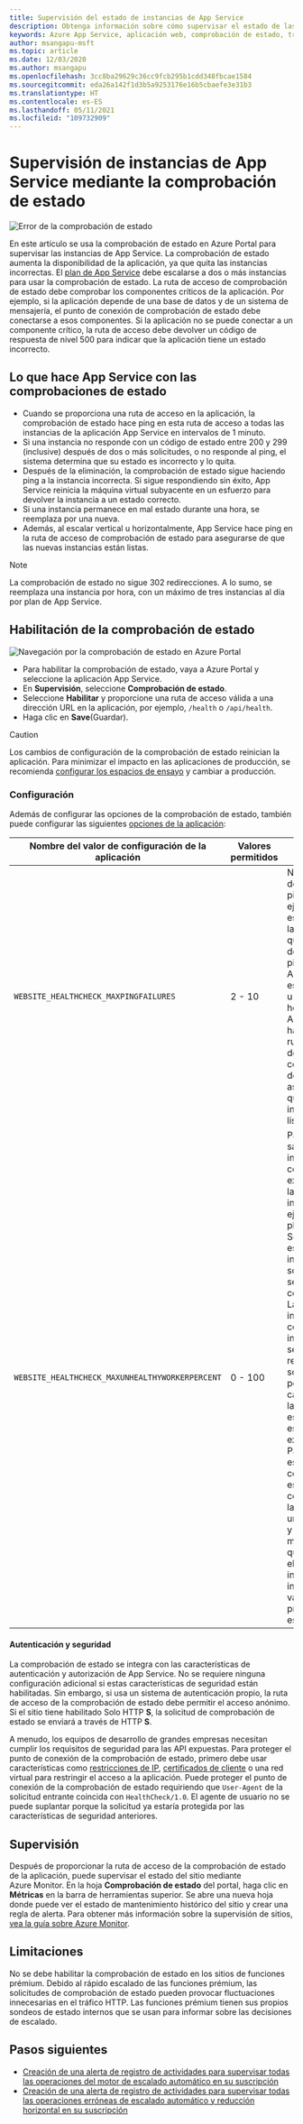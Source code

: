```yaml
---
title: Supervisión del estado de instancias de App Service
description: Obtenga información sobre cómo supervisar el estado de las instancias de App Service mediante la comprobación de estado.
keywords: Azure App Service, aplicación web, comprobación de estado, tráfico de ruta, instancias correctas, ruta de acceso, supervisión,
author: msangapu-msft
ms.topic: article
ms.date: 12/03/2020
ms.author: msangapu
ms.openlocfilehash: 3cc8ba29629c36cc9fcb295b1cdd348fbcae1584
ms.sourcegitcommit: eda26a142f1d3b5a9253176e16b5cbaefe3e31b3
ms.translationtype: HT
ms.contentlocale: es-ES
ms.lasthandoff: 05/11/2021
ms.locfileid: "109732909"
---
```

# <a name="monitor-app-service-instances-using-health-check"></a>Supervisión de instancias de App Service mediante la comprobación de estado

![Error de la comprobación de estado][2]

En este artículo se usa la comprobación de estado en Azure Portal para supervisar las instancias de App Service. La comprobación de estado aumenta la disponibilidad de la aplicación, ya que quita las instancias incorrectas. El [plan de App Service](./overview-hosting-plans.md) debe escalarse a dos o más instancias para usar la comprobación de estado. La ruta de acceso de comprobación de estado debe comprobar los componentes críticos de la aplicación. Por ejemplo, si la aplicación depende de una base de datos y de un sistema de mensajería, el punto de conexión de comprobación de estado debe conectarse a esos componentes. Si la aplicación no se puede conectar a un componente crítico, la ruta de acceso debe devolver un código de respuesta de nivel 500 para indicar que la aplicación tiene un estado incorrecto.

## <a name="what-app-service-does-with-health-checks"></a>Lo que hace App Service con las comprobaciones de estado

- Cuando se proporciona una ruta de acceso en la aplicación, la comprobación de estado hace ping en esta ruta de acceso a todas las instancias de la aplicación App Service en intervalos de 1 minuto.
- Si una instancia no responde con un código de estado entre 200 y 299 (inclusive) después de dos o más solicitudes, o no responde al ping, el sistema determina que su estado es incorrecto y lo quita.
- Después de la eliminación, la comprobación de estado sigue haciendo ping a la instancia incorrecta. Si sigue respondiendo sin éxito, App Service reinicia la máquina virtual subyacente en un esfuerzo para devolver la instancia a un estado correcto.
- Si una instancia permanece en mal estado durante una hora, se reemplaza por una nueva.
- Además, al escalar vertical u horizontalmente, App Service hace ping en la ruta de acceso de comprobación de estado para asegurarse de que las nuevas instancias están listas.

> [!NOTE]
> La comprobación de estado no sigue 302 redirecciones. A lo sumo, se reemplaza una instancia por hora, con un máximo de tres instancias al día por plan de App Service.
>

## <a name="enable-health-check"></a>Habilitación de la comprobación de estado

![Navegación por la comprobación de estado en Azure Portal][3]

- Para habilitar la comprobación de estado, vaya a Azure Portal y seleccione la aplicación App Service.
- En **Supervisión**, seleccione **Comprobación de estado**.
- Seleccione **Habilitar** y proporcione una ruta de acceso válida a una dirección URL en la aplicación, por ejemplo, `/health` o `/api/health`.
- Haga clic en **Save**(Guardar).

> [!CAUTION]
> Los cambios de configuración de la comprobación de estado reinician la aplicación. Para minimizar el impacto en las aplicaciones de producción, se recomienda [configurar los espacios de ensayo](deploy-staging-slots.md) y cambiar a producción.
>

### <a name="configuration"></a>Configuración

Además de configurar las opciones de la comprobación de estado, también puede configurar las siguientes [opciones de la aplicación](configure-common.md):

| Nombre del valor de configuración de la aplicación | Valores permitidos | Descripción |
|-|-|-|
|`WEBSITE_HEALTHCHECK_MAXPINGFAILURES` | 2 - 10 | Número máximo de errores de ping. Por ejemplo, si se establece en `2`, las instancias se quitarán después de `2` ping con error. Además, al escalar vertical u horizontalmente, App Service hace ping en la ruta de acceso de comprobación de estado para asegurarse de que las nuevas instancias están listas. |
|`WEBSITE_HEALTHCHECK_MAXUNHEALTHYWORKERPERCENT` | 0 - 100 | Para evitar saturar las instancias correctas, no se excluirán más de la mitad de las instancias. Por ejemplo, si un plan de App Service se escala a cuatro instancias y tres son incorrectas, se excluirán dos como máximo. Las otras dos instancias (una correcta y otra incorrecta) seguirán recibiendo solicitudes. En el peor de los casos, si todas las instancias están en mal estado, no se excluye ninguna. Para invalidar este comportamiento, establezca la configuración de la aplicación en un valor entre `0` y `100`. Un valor mayor significa que se eliminarán más instancias incorrectas (el valor predeterminado es 50). |

#### <a name="authentication-and-security"></a>Autenticación y seguridad

La comprobación de estado se integra con las características de autenticación y autorización de App Service. No se requiere ninguna configuración adicional si estas características de seguridad están habilitadas. Sin embargo, si usa un sistema de autenticación propio, la ruta de acceso de la comprobación de estado debe permitir el acceso anónimo. Si el sitio tiene habilitado Solo HTTP **S**, la solicitud de comprobación de estado se enviará a través de HTTP **S**.

A menudo, los equipos de desarrollo de grandes empresas necesitan cumplir los requisitos de seguridad para las API expuestas. Para proteger el punto de conexión de la comprobación de estado, primero debe usar características como [restricciones de IP](app-service-ip-restrictions.md#set-an-ip-address-based-rule), [certificados de cliente](app-service-ip-restrictions.md#set-an-ip-address-based-rule) o una red virtual para restringir el acceso a la aplicación. Puede proteger el punto de conexión de la comprobación de estado requiriendo que `User-Agent` de la solicitud entrante coincida con `HealthCheck/1.0`. El agente de usuario no se puede suplantar porque la solicitud ya estaría protegida por las características de seguridad anteriores.

## <a name="monitoring"></a>Supervisión

Después de proporcionar la ruta de acceso de la comprobación de estado de la aplicación, puede supervisar el estado del sitio mediante Azure Monitor. En la hoja **Comprobación de estado** del portal, haga clic en **Métricas** en la barra de herramientas superior. Se abre una nueva hoja donde puede ver el estado de mantenimiento histórico del sitio y crear una regla de alerta. Para obtener más información sobre la supervisión de sitios, [vea la guía sobre Azure Monitor](web-sites-monitor.md).

## <a name="limitations"></a>Limitaciones

No se debe habilitar la comprobación de estado en los sitios de funciones prémium. Debido al rápido escalado de las funciones prémium, las solicitudes de comprobación de estado pueden provocar fluctuaciones innecesarias en el tráfico HTTP. Las funciones prémium tienen sus propios sondeos de estado internos que se usan para informar sobre las decisiones de escalado.

## <a name="next-steps"></a>Pasos siguientes
- [Creación de una alerta de registro de actividades para supervisar todas las operaciones del motor de escalado automático en su suscripción](https://github.com/Azure/azure-quickstart-templates/tree/master/demos/monitor-autoscale-alert)
- [Creación de una alerta de registro de actividades para supervisar todas las operaciones erróneas de escalado automático y reducción horizontal en su suscripción](https://github.com/Azure/azure-quickstart-templates/tree/master/demos/monitor-autoscale-failed-alert)

[1]: ./media/app-service-monitor-instances-health-check/health-check-success-diagram.png
[2]: ./media/app-service-monitor-instances-health-check/health-check-failure-diagram.png
[3]: ./media/app-service-monitor-instances-health-check/azure-portal-navigation-health-check.png
